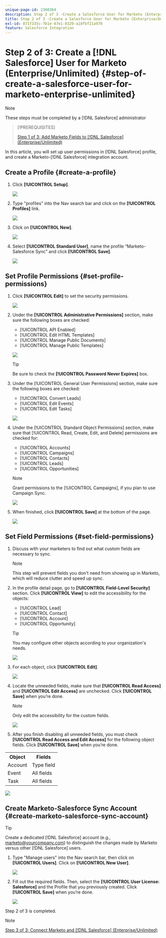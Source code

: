```yaml
---
unique-page-id: 2360364
description: Step 2 of 3 -Create a Salesforce User for Marketo (Enterprise/Unlimited) - Marketo Docs - Product Documentation
title: Step 2 of 3 -Create a Salesforce User for Marketo (Enterprise/Unlimited)
exl-id: 871f335c-7b1e-47e1-8320-a18fbf21a970
feature: Salesforce Integration
---
```

# Step 2 of 3: Create a [!DNL Salesforce] User for Marketo (Enterprise/Unlimited) {#step-of-create-a-salesforce-user-for-marketo-enterprise-unlimited}

>[!NOTE]
>
>These steps must be completed by a [!DNL Salesforce] administrator

>[!PREREQUISITES]
>
>[Step 1 of 3: Add Marketo Fields to [!DNL Salesforce] (Enterprise/Unlimited)](/help/marketo/product-docs/crm-sync/salesforce-sync/setup/enterprise-unlimited-edition/step-1-of-3-add-marketo-fields-to-salesforce-enterprise-unlimited.md)

In this article, you will set up user permissions in [!DNL Salesforce] profile, and create a Marketo-[!DNL Salesforce] integration account.

## Create a Profile {#create-a-profile}

1. Click **[!UICONTROL Setup]**.

   ![](assets/image2015-6-11-16-3a15-3a27.png)

1. Type "profiles" into the Nav search bar and click on the **[!UICONTROL Profiles]** link.

   ![](assets/sfdc-profiles-hands.png)

1. Click on **[!UICONTROL New]**.

   ![](assets/image2014-12-9-9-3a19-3a15.png)

1. Select **[!UICONTROL Standard User]**, name the profile “Marketo-Salesforce Sync” and click **[!UICONTROL Save]**.

   ![](assets/image2014-12-9-9-3a19-3a22.png)

## Set Profile Permissions {#set-profile-permissions}

1. Click **[!UICONTROL Edit]** to set the security permissions.

   ![](assets/image2014-12-9-9-3a19-3a30.png)

1. Under the **[!UICONTROL Administrative Permissions]** section, make sure the following boxes are checked:

    * [!UICONTROL API Enabled]
    * [!UICONTROL Edit HTML Templates]
    * [!UICONTROL Manage Public Documents]
    * [!UICONTROL Manage Public Templates]

   ![](assets/image2014-12-9-9-3a19-3a38.png)

   >[!TIP]
   >
   >Be sure to check the **[!UICONTROL Password Never Expires]** box.

1. Under the [!UICONTROL General User Permissions] section, make sure the following boxes are checked:

    * [!UICONTROL Convert Leads]
    * [!UICONTROL Edit Events]
    * [!UICONTROL Edit Tasks]

   ![](assets/image2014-12-9-9-3a19-3a47.png)

1. Under the [!UICONTROL Standard Object Permissions] section, make sure that [!UICONTROL Read, Create, Edit, and Delete] permissions are checked for:

    * [!UICONTROL Accounts]
    * [!UICONTROL Campaigns]
    * [!UICONTROL Contacts]
    * [!UICONTROL Leads]
    * [!UICONTROL Opportunities]

   >[!NOTE]
   >
   >Grant permissions to the [!UICONTROL Campaigns], if you plan to use Campaign Sync.

   ![](assets/image2014-12-9-9-3a19-3a57.png)

1. When finished, click **[!UICONTROL Save]** at the bottom of the page.

   ![](assets/image2014-12-9-9-3a20-3a5.png)

## Set Field Permissions {#set-field-permissions}

1. Discuss with your marketers to find out what custom fields are necessary to sync.

   >[!NOTE]
   >
   >This step will prevent fields you don't need from showing up in Marketo, which will reduce clutter and speed up sync.

1. In the profile detail page, go to **[!UICONTROL Field-Level Security]** section. Click **[!UICONTROL View]** to edit the accessibility for the objects:

    * [!UICONTROL Lead]
    * [!UICONTROL Contact]
    * [!UICONTROL Account]
    * [!UICONTROL Opportunity]

   >[!TIP]
   >
   >You may configure other objects according to your organization's needs.

   ![](assets/image2014-12-9-9-3a20-3a14.png)

1. For each object, click **[!UICONTROL Edit]**.

   ![](assets/sfdc-sync-field-edit1.png)

1. Locate the unneeded fields, make sure that **[!UICONTROL Read Access]** and **[!UICONTROL Edit Access]** are unchecked. Click **[!UICONTROL Save]** when you’re done.

   >[!NOTE]
   >
   >Only edit the accessibility for the custom fields.

   ![](assets/sfdc-sync-field-edit2.png)

1. After you finish disabling all unneeded fields, you must check **[!UICONTROL Read Access and Edit Access]** for the following object fields. Click **[!UICONTROL Save]** when you’re done.

<table>
 <tbody>
  <tr>
   <th>Object</th>
   <th>Fields</th>
  </tr>
  <tr>
   <td>Account</td>
   <td>Type field</td>
  </tr>
  <tr>
   <td>Event</td>
   <td>All fields</td>
  </tr>
  <tr>
   <td>Task</td>
   <td>All fields</td>
  </tr>
 </tbody>
</table>

   ![](assets/sfdc-check-the-boxes.png)

## Create Marketo-Salesforce Sync Account {#create-marketo-salesforce-sync-account}

>[!TIP]
>
>Create a dedicated [!DNL Salesforce] account (e.g., <marketo@yourcompany.com>) to distinguish the changes made by Marketo versus other [!DNL Salesforce] users.

1. Type "Manage users" into the Nav search bar, then click on **[!UICONTROL Users]**. Click on **[!UICONTROL New User]**.

   ![](assets/sfdc-new-users.png)

1. Fill out the required fields. Then, select the **[!UICONTROL User License: Salesforce]** and the Profile that you previously created. Click **[!UICONTROL Save]** when you’re done.

   ![](assets/image2014-12-9-9-3a20-3a56.png)

Step 2 of 3 is completed.

>[!NOTE]
>
>[Step 3 of 3: Connect Marketo and [!DNL Salesforce] (Enterprise/Unlimited)](/help/marketo/product-docs/crm-sync/salesforce-sync/setup/enterprise-unlimited-edition/step-3-of-3-connect-marketo-and-salesforce-enterprise-unlimited.md)
